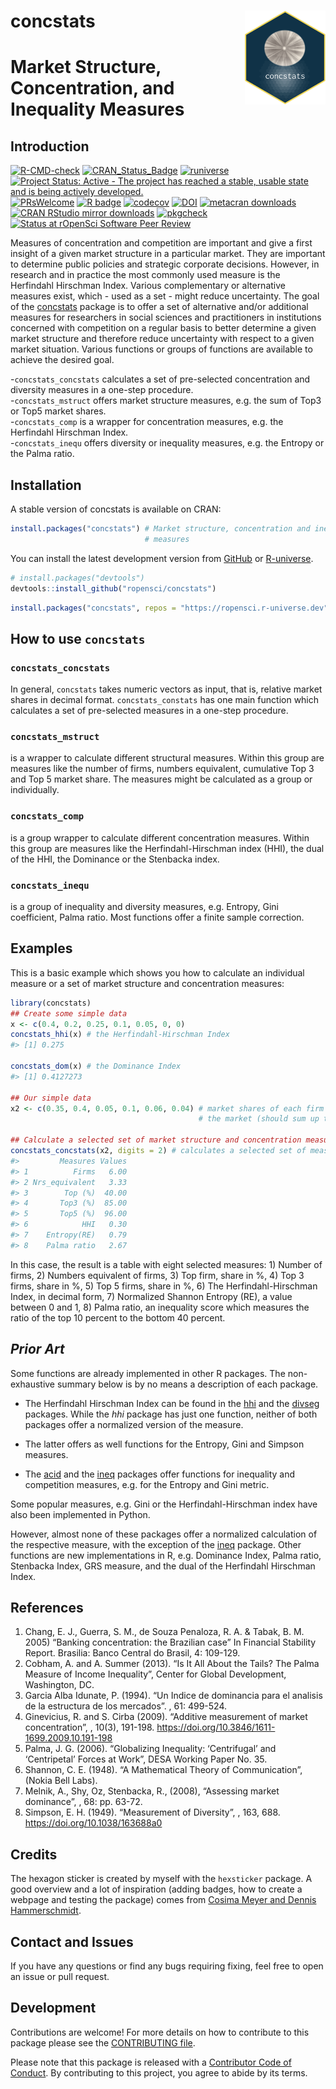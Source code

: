 
<!-- README.md is generated from README.Rmd. Please edit that file -->

# concstats <img src='man/figures/logo.png' align="right" height="150" style="float:right; height:150px;"/>

# Market Structure, Concentration, and Inequality Measures

## Introduction

<!-- badges: start -->

[![R-CMD-check](https://github.com/ropensci/concstats/workflows/R-CMD-check/badge.svg)](https://github.com/ropensci/concstats/actions)
[![CRAN_Status_Badge](https://www.r-pkg.org/badges/version/concstats)](https://cran.r-project.org/package=concstats)
[![runiverse](https://ropensci.r-universe.dev/badges/concstats)](http://ropensci.r-universe.dev/ui/#package:concstats)
[![Project Status: Active - The project has reached a stable, usable
state and is being actively
developed.](https://www.repostatus.org/badges/latest/active.svg)](https://www.repostatus.org/#active)
[![PRsWelcome](https://img.shields.io/badge/PRs-welcome-brightgreen.svg?style=plastic)](https://github.com/ropensci/concstats/pulls)
[![R
badge](https://img.shields.io/badge/Build%20with-♥%20and%20R-blue)](https://github.com/ropensci/concstats)
[![codecov](https://codecov.io/gh/ropensci/concstats/branch/master/graph/badge.svg?token=IG5NPEGK6J)](https://app.codecov.io/gh/ropensci/concstats)
[![DOI](https://zenodo.org/badge/DOI/10.5281/zenodo.6456536.svg)](https://doi.org/10.5281/zenodo.6456536)
[![metacran
downloads](https://cranlogs.r-pkg.org/badges/concstats)](https://cran.r-project.org/package=concstats)
[![CRAN RStudio mirror
downloads](https://cranlogs.r-pkg.org/badges/grand-total/concstats?color=blue)](https://r-pkg.org/pkg/concstats)
[![pkgcheck](https://github.com/ropensci/concstats/workflows/pkgcheck/badge.svg)](https://github.com/ropensci/concstats/actions?query=workflow%3Apkgcheck)
[![Status at rOpenSci Software Peer
Review](https://badges.ropensci.org/559_status.svg)](https://github.com/ropensci/software-review/issues/559)
<!-- badges: end -->

Measures of concentration and competition are important and give a first
insight of a given market structure in a particular market. They are
important to determine public policies and strategic corporate
decisions. However, in research and in practice the most commonly used
measure is the Herfindahl Hirschman Index. Various complementary or
alternative measures exist, which - used as a set - might reduce
uncertainty. The goal of the
[concstats](https://cran.r-project.org/package=concstats) package is to
offer a set of alternative and/or additional measures for researchers in
social sciences and practitioners in institutions concerned with
competition on a regular basis to better determine a given market
structure and therefore reduce uncertainty with respect to a given
market situation. Various functions or groups of functions are available
to achieve the desired goal.

\-`concstats_concstats` calculates a set of pre-selected concentration
and diversity measures in a one-step procedure.  
-`concstats_mstruct` offers market structure measures, e.g. the sum of
Top3 or Top5 market shares.  
-`concstats_comp` is a wrapper for concentration measures, e.g. the
Herfindahl Hirschman Index.  
-`concstats_inequ` offers diversity or inequality measures, e.g. the
Entropy or the Palma ratio.

## Installation

A stable version of concstats is available on CRAN:

``` r
install.packages("concstats") # Market structure, concentration and inequality
                              # measures
```

You can install the latest development version from
[GitHub](https://github.com/ropensci/concstats) or
[R-universe](http://ropensci.r-universe.dev/ui/#package:concstats).

``` r
# install.packages("devtools")
devtools::install_github("ropensci/concstats")
```

``` r
install.packages("concstats", repos = "https://ropensci.r-universe.dev")
```

## How to use `concstats`

### `concstats_concstats`

In general, `concstats` takes numeric vectors as input, that is,
relative market shares in decimal format. `concstats_constats` has one
main function which calculates a set of pre-selected measures in a
one-step procedure.

### `concstats_mstruct`

is a wrapper to calculate different structural measures. Within this
group are measures like the number of firms, numbers equivalent,
cumulative Top 3 and Top 5 market share. The measures might be
calculated as a group or individually.

### `concstats_comp`

is a group wrapper to calculate different concentration measures. Within
this group are measures like the Herfindahl-Hirschman index (HHI), the
dual of the HHI, the Dominance or the Stenbacka index.

### `concstats_inequ`

is a group of inequality and diversity measures, e.g. Entropy, Gini
coefficient, Palma ratio. Most functions offer a finite sample
correction.

## Examples

This is a basic example which shows you how to calculate an individual
measure or a set of market structure and concentration measures:

``` r
library(concstats)
## Create some simple data
x <- c(0.4, 0.2, 0.25, 0.1, 0.05, 0, 0)
concstats_hhi(x) # the Herfindahl-Hirschman Index
#> [1] 0.275

concstats_dom(x) # the Dominance Index
#> [1] 0.4127273

## Our simple data
x2 <- c(0.35, 0.4, 0.05, 0.1, 0.06, 0.04) # market shares of each firm in
                                          # the market (should sum up to 1)

## Calculate a selected set of market structure and concentration measures
concstats_concstats(x2, digits = 2) # calculates a selected set of measures
#>         Measures Values
#> 1          Firms   6.00
#> 2 Nrs_equivalent   3.33
#> 3        Top (%)  40.00
#> 4       Top3 (%)  85.00
#> 5       Top5 (%)  96.00
#> 6            HHI   0.30
#> 7    Entropy(RE)   0.79
#> 8    Palma ratio   2.67
```

In this case, the result is a table with eight selected measures: 1)
Number of firms, 2) Numbers equivalent of firms, 3) Top firm, share in
%, 4) Top 3 firms, share in %, 5) Top 5 firms, share in %, 6) The
Herfindahl-Hirschman Index, in decimal form, 7) Normalized Shannon
Entropy (RE), a value between 0 and 1, 8) Palma ratio, an inequality
score which measures the ratio of the top 10 percent to the bottom 40
percent.

## *Prior Art*

Some functions are already implemented in other R packages. The
non-exhaustive summary below is by no means a description of each
package.

-   The Herfindahl Hirschman Index can be found in the
    [hhi](https://joss.theoj.org/papers/10.21105/joss.00828) and the
    [divseg](https://github.com/christopherkenny/divseg) packages. While
    the *hhi* package has just one function, neither of both packages
    offer a normalized version of the measure.

-   The latter offers as well functions for the Entropy, Gini and
    Simpson measures.

-   The [acid](https://cran.r-project.org/package=acid) and the
    [ineq](https://cran.r-project.org/package=ineq) packages offer
    functions for inequality and competition measures, e.g. for the
    Entropy and Gini metric.

Some popular measures, e.g. Gini or the Herfindahl-Hirschman index have
also been implemented in Python.

However, almost none of these packages offer a normalized calculation of
the respective measure, with the exception of the
[ineq](https://cran.r-project.org/package=ineq) package. Other functions
are new implementations in R, e.g. Dominance Index, Palma ratio,
Stenbacka Index, GRS measure, and the dual of the Herfindahl Hirschman
Index.

## References

1.  Chang, E. J., Guerra, S. M., de Souza Penaloza, R. A. & Tabak, B. M.
    2005) “Banking concentration: the Brazilian case” In Financial
          Stability Report. Brasilia: Banco Central do Brasil, 4:
          109-129.
2.  Cobham, A. and A. Summer (2013). “Is It All About the Tails? The
    Palma Measure of Income Inequality”, Center for Global Development,
    Washington, DC.
3.  Garcia Alba Idunate, P. (1994). “Un Indice de dominancia para el
    analisis de la estructura de los mercados”. , 61: 499-524.
4.  Ginevicius, R. and S. Cirba (2009). “Additive measurement of market
    concentration”, , 10(3), 191-198.
    <https://doi.org/10.3846/1611-1699.2009.10.191-198>
5.  Palma, J. G. (2006). “Globalizing Inequality: ‘Centrifugal’ and
    ‘Centripetal’ Forces at Work”, DESA Working Paper No. 35.
6.  Shannon, C. E. (1948). “A Mathematical Theory of Communication”,
    (Nokia Bell Labs).
7.  Melnik, A., Shy, Oz, Stenbacka, R., (2008), “Assessing market
    dominance”, , 68: pp. 63-72.
8.  Simpson, E. H. (1949). “Measurement of Diversity”, , 163, 688.
    <https://doi.org/10.1038/163688a0>

## Credits

The hexagon sticker is created by myself with the `hexsticker` package.
A good overview and a lot of inspiration (adding badges, how to create a
webpage and testing the package) comes from [Cosima Meyer and Dennis
Hammerschmidt](https://www.mzes.uni-mannheim.de/socialsciencedatalab/article/r-package/).

## Contact and Issues

If you have any questions or find any bugs requiring fixing, feel free
to open an issue or pull request.

## Development

Contributions are welcome! For more details on how to contribute to this
package please see the [CONTRIBUTING
file](https://docs.ropensci.org/concstats/CONTRIBUTING.html).

Please note that this package is released with a [Contributor Code of
Conduct](https://ropensci.org/code-of-conduct/). By contributing to this
project, you agree to abide by its terms.
